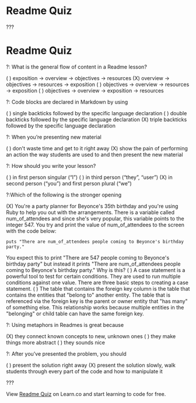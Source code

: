 # Readme Quiz

???

# Readme Quiz

?: What is the general flow of content in a Readme lesson? 

( ) exposition -> overview -> objectives -> resources
(X) overview -> objectives -> resources -> exposition
( ) objectives -> overview -> resources -> exposition
( ) objectives -> overview -> exposition -> resources


?: Code blocks are declared in Markdown by using

( ) single backticks followed by the specific language declaration
( ) double backticks followed by the specific language declaration
(X) triple backticks followed by the specific language declaration


?: When you’re presenting new material 

( ) don't waste time and get to it right away
(X) show the pain of performing an action the way students are used to and then present the new material


?: How should you write your lesson?

( ) in first person singular (“I”)
( ) in third person (“they”, “user”)
(X) in second person (“you”) and first person plural (“we”)

?:Which of the following is the stronger opening

(X)  You're a party planner for Beyonce's 35th birthday and you're using Ruby to help you out with the arrangements. There is a variable called num_of_attendees and since she's very popular, this variable points to the integer 547. You try and print the value of num_of_attendees to the screen with the code below:

`puts "There are num_of_attendees people coming to Beyonce's birthday party."`

You expect this to print "There are 547 people coming to Beyonce's birthday party" but instead it prints "There are num_of_attendees people coming to Beyonce's birthday party." Why is this?
( ) A case statement is a powerful tool to test for certain conditions. They are used to run multiple conditions against one value. There are three basic steps to creating a case statement.
( ) The table that contains the foreign key column is the table that contains the entities that "belong to" another entity. The table that is referenced via the foreign key is the parent or owner entity that "has many" of something else. This relationship works because multiple entities in the "belonging" or child table can have the same foreign key.

?: Using metaphors in Readmes is great because

(X) they connect known concepts to new, unknown ones
( ) they make things more abstract
( ) they sounds nice


?: After you’ve presented the problem, you should

( ) present the solution right away
(X) present the solution slowly, walk students through every part of the code and how to manipulate it


???



<p data-visibility='hidden'>View <a href='https://learn.co/lessons/readme-quiz'>Readme Quiz</a> on Learn.co and start learning to code for free.</p>
